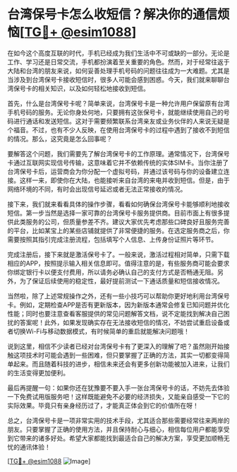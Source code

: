 # 台湾保号卡怎么收短信？解决你的通信烦恼[[TG💪+ @esim1088](https://t.me/s/esim1088)]

在如今这个高度互联的时代，手机已经成为我们生活中不可或缺的一部分。无论是工作、学习还是日常交流，手机都扮演着至关重要的角色。然而，对于经常往返于大陆和台湾的朋友来说，如何妥善处理手机号码的问题往往成为一大难题。尤其是当涉及到台湾保号卡接收短信时，很多人可能会感到困惑。今天，我们就来聊聊台湾保号卡的相关知识，以及如何轻松地接收到短信。

首先，什么是台湾保号卡呢？简单来说，台湾保号卡是一种允许用户保留原有台湾手机号码的服务。无论你身处何地，只要拥有这张保号卡，就能继续使用自己的号码进行通话和发送短信。这对于需要频繁联系台湾亲友或业务伙伴的人来说无疑是个福音。不过，也有不少人反映，在使用台湾保号卡的过程中遇到了接收不到短信的情况。那么，这究竟是怎么回事呢？

要解答这个问题，我们需要先了解台湾保号卡的工作原理。通常情况下，台湾保号卡通过互联网实现信号传输，这意味着它并不依赖传统的实体SIM卡。当你注册了台湾保号卡后，运营商会为你分配一个虚拟号码，并通过该号码与你的设备建立连接。这样一来，即使你在大陆，也能接听来自台湾的来电并收到短信。但是，由于网络环境的不同，有时会出现信号延迟或者无法正常接收的情况。

接下来，我们就来看看具体的操作步骤，看看如何确保台湾保号卡能够顺利地接收短信。第一步当然是选择一家可靠的台湾保号卡服务提供商。目前市面上有很多提供此类服务的公司，但质量参差不齐。建议大家优先考虑那些口碑良好且服务完善的平台，比如某宝上的某些店铺就提供了非常便捷的服务。在选定服务商之后，你需要按照其指引完成注册流程，包括填写个人信息、上传身份证照片等环节。

完成注册后，接下来就是激活保号卡了。一般来说，激活过程相对简单，只需下载相应的APP，按照提示输入相关信息即可。值得注意的是，有些服务商可能会要求你绑定银行卡以便支付费用，所以请务必确认自己的支付方式是否畅通无阻。另外，为了保证后续使用的稳定性，最好提前测试一下通话质量和短信接收情况。

当然啦，除了上述常规操作之外，还有一些小技巧可以帮助你更好地利用台湾保号卡。例如，定期检查APP是否有更新版本，因为新版本通常会修复已知问题并优化性能；同时也要注意查看客服提供的常见问题解答文档，说不定能找到解决自己困扰的答案呢！此外，如果发现确实存在无法接收短信的情况，不妨尝试重启设备或者切换Wi-Fi与移动数据模式，有时候简单的重启就能解决问题哦！

说到这里，相信不少读者已经对台湾保号卡有了更深入的理解了吧？虽然刚开始接触这项技术时可能会遇到一些困难，但只要掌握了正确的方法，其实一切都变得简单起来。而且随着科技的进步，相信未来还会有更多创新功能被加入进来，让我们的生活变得更加便利。

最后再提醒一句：如果你还在犹豫要不要入手一张台湾保号卡的话，不妨先去体验一下免费试用版服务吧！这样既能避免不必要的经济损失，又能亲自感受一下它的实际效果。毕竟只有亲身经历过了，才能真正体会到它的价值所在呀！

总之，台湾保号卡是一项非常实用的技术手段，尤其适合那些需要经常往来两岸的朋友。只要掌握了正确的使用方法，并且保持耐心与细心，相信每位用户都能享受到它带来的诸多好处。希望大家都能找到最适合自己的解决方案，享受更加顺畅无忧的通讯体验！

[[TG💪+ @esim1088](https://t.me/s/esim1088) ![Image](https://i.postimg.cc/4NQfJmqS/Snipaste-2025-05-13-00-14-12.png)]